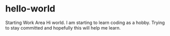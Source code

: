 # hello-world
Starting Work Area
Hi world. I am starting to learn coding as a hobby. Trying to stay committed and hopefully this will help me learn.
